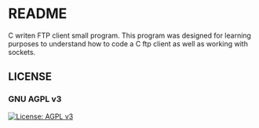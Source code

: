 # README #

C writen FTP client small program. This program was designed for learning purposes to understand how to code a C ftp client as well as working with sockets.



## LICENSE
### GNU AGPL v3
[![License: AGPL v3](https://img.shields.io/badge/License-AGPL_v3-blue.svg)](https://www.gnu.org/licenses/agpl-3.0)